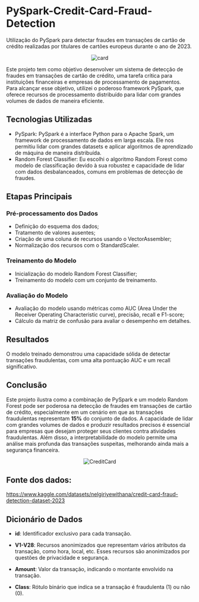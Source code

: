 # PySpark-Credit-Card-Fraud-Detection
Utilização do PySpark para detectar fraudes em transações de cartão de crédito realizadas por titulares de cartões europeus durante o ano de 2023.

<p align="center">
    <img src="https://external-content.duckduckgo.com/iu/?u=https%3A%2F%2Ftse3.mm.bing.net%2Fth%3Fid%3DOIP.3X8ke9hthJvDuaXSd_MUYQHaDY%26pid%3DApi&f=1&ipt=68466374b02d87c71f3d4704437804998ff7f870d4c1cb7079a34bafd77751c4&ipo=images" alt="card">
</p>

Este projeto tem como objetivo desenvolver um sistema de detecção de fraudes em transações de cartão de crédito, uma tarefa crítica para instituições financeiras e empresas de processamento de pagamentos. Para alcançar esse objetivo, utilizei o poderoso framework PySpark, que oferece recursos de processamento distribuído para lidar com grandes volumes de dados de maneira eficiente.

## Tecnologias Utilizadas
- PySpark: PySpark é a interface Python para o Apache Spark, um framework de processamento de dados em larga escala. Ele nos permitiu lidar com grandes datasets e aplicar algoritmos de aprendizado de máquina de maneira distribuída.
- Random Forest Classifier: Eu escolhi o algoritmo Random Forest como modelo de classificação devido à sua robustez e capacidade de lidar com dados desbalanceados, comuns em problemas de detecção de fraudes.

## Etapas Principais
### Pré-processamento dos Dados
- Definição do esquema dos dados;
- Tratamento de valores ausentes;
- Criação de uma coluna de recursos usando o VectorAssembler;
- Normalização dos recursos com o StandardScaler.
### Treinamento do Modelo
- Inicialização do modelo Random Forest Classifier;
- Treinamento do modelo com um conjunto de treinamento.
### Avaliação do Modelo
- Avaliação do modelo usando métricas como AUC (Area Under the Receiver Operating Characteristic curve), precisão, recall e F1-score;
- Cálculo da matriz de confusão para avaliar o desempenho em detalhes.

## Resultados
O modelo treinado demonstrou uma capacidade sólida de detectar transações fraudulentas, com uma alta pontuação AUC e um recall significativo.

## Conclusão
Este projeto ilustra como a combinação de PySpark e um modelo Random Forest pode ser poderosa na detecção de fraudes em transações de cartão de crédito, especialmente em um cenário em que as transações fraudulentas representam **15%** do conjunto de dados. A capacidade de lidar com grandes volumes de dados e produzir resultados precisos é essencial para empresas que desejam proteger seus clientes contra atividades fraudulentas. Além disso, a interpretabilidade do modelo permite uma análise mais profunda das transações suspeitas, melhorando ainda mais a segurança financeira.

<p align="center">
    <img src="https://i.imgur.com/aYUr0lh.png" alt="CreditCard">
</p>
        
## Fonte dos dados:
https://www.kaggle.com/datasets/nelgiriyewithana/credit-card-fraud-detection-dataset-2023
## Dicionário de Dados
- **id**: Identificador exclusivo para cada transação.

- **V1-V28**: Recursos anonimizados que representam vários atributos da transação, como hora, local, etc. Esses recursos são anonimizados por questões de privacidade e segurança.

- **Amount**: Valor da transação, indicando o montante envolvido na transação.

- **Class**: Rótulo binário que indica se a transação é fraudulenta (1) ou não (0).
